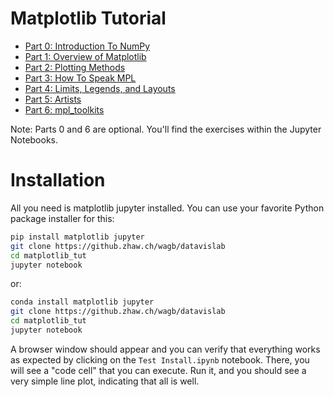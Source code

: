 # Matplotlib Tutorial

* [Part 0: Introduction To NumPy](https://github.zhaw.ch/wagb/datavislab/tree/main/matplotlib_tut/Matplotlib_Tut-Part0-Intro2NumPy.ipynb)
* [Part 1: Overview of Matplotlib](https://github.zhaw.ch/wagb/datavislab/tree/main/matplotlib_tut/Matplotlib_Tut-Part1-Figures_Subplots_and_layouts.ipynb)
* [Part 2: Plotting Methods](https://github.zhaw.ch/wagb/datavislab/tree/main/matplotlib_tut/Matplotlib_Tut-Part2-Plotting_Methods_Overview.ipynb)
* [Part 3: How To Speak MPL](https://github.zhaw.ch/wagb/datavislab/tree/main/matplotlib_tut/Matplotlib_Tut-Part3-HowToSpeakMPL.ipynb)
* [Part 4: Limits, Legends, and Layouts](https://github.zhaw.ch/wagb/datavislab/tree/main/matplotlib_tut/Matplotlib_Tut-Part4-Limits_Legends_and_Layouts.ipynb)
* [Part 5: Artists](https://github.zhaw.ch/wagb/datavislab/tree/main/matplotlib_tut/Matplotlib_Tut-Part5-Artists.ipynb)
* [Part 6: mpl_toolkits](https://github.zhaw.ch/wagb/datavislab/tree/main/matplotlib_tut/Matplotlib_Tut-Part6-mpl_toolkits.ipynb)

Note: Parts 0 and 6 are optional. You'll find the exercises within the Jupyter Notebooks.

# Installation
All you need is matplotlib jupyter installed.
You can use your favorite Python package installer for this:

```bash
pip install matplotlib jupyter
git clone https://github.zhaw.ch/wagb/datavislab
cd matplotlib_tut
jupyter notebook
```

or:

```bash
conda install matplotlib jupyter
git clone https://github.zhaw.ch/wagb/datavislab
cd matplotlib_tut
jupyter notebook
```
A browser window should appear and you can verify that everything works as expected by clicking on the `Test Install.ipynb` notebook. There, you will see a "code cell" that you can execute. Run it, and you should see a very simple line plot, indicating that all is well.

